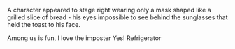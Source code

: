 A character appeared to stage right wearing only a mask shaped like a grilled slice of bread - his eyes impossible to see behind the sunglasses that held the toast to his face. 

Among us is fun,
I love the imposter Yes!
Refrigerator
